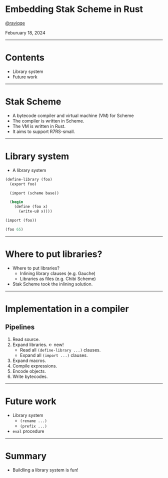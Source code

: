 # Embedding Stak Scheme in Rust

[@raviqqe](https://github.com/raviqqe)

Feburuary 18, 2024

---

# Contents

- Library system
- Future work

---

# Stak Scheme

- A bytecode compiler and virtual machine (VM) for Scheme
- The compiler is written in Scheme.
- The VM is written in Rust.
- It aims to support R7RS-small.

---

# Library system

- A library system

```scheme
(define-library (foo)
  (export foo)

  (import (scheme base))

  (begin
    (define (foo x)
      (write-u8 x))))
```

```scheme
(import (foo))

(foo 65)
```

---

# Where to put libraries?

- Where to put libraries?
  - Inlining library clauses (e.g. Gauche)
  - Libraries as files (e.g. Chibi Scheme)
- Stak Scheme took the inlining solution.

---

# Implementation in a compiler

## Pipelines

1. Read source.
1. Expand libraries. <- new!
   - Read all `(define-library ...)` clauses.
   - Expand all `(import ...)` clauses.
1. Expand macros.
1. Compile expressions.
1. Encode objects.
1. Write bytecodes.

---

# Future work

- Library system
  - `(rename ...)`
  - `(prefix ...)`
- `eval` procedure

---

# Summary

- Buildling a library system is fun!
